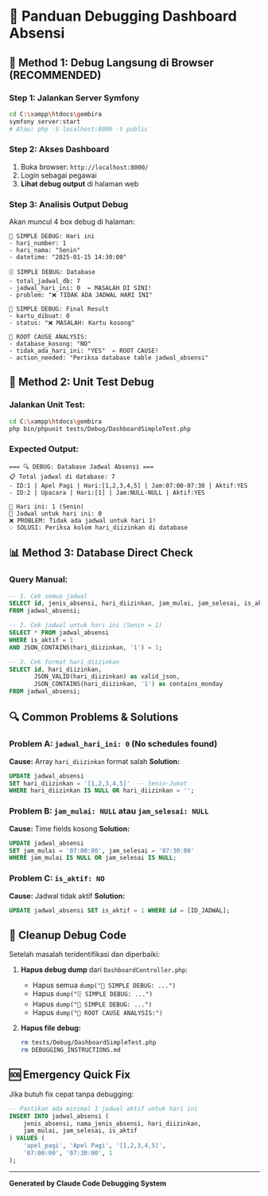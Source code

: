 # 🔧 Panduan Debugging Dashboard Absensi

## 🚀 Method 1: Debug Langsung di Browser (RECOMMENDED)

### Step 1: Jalankan Server Symfony
```bash
cd C:\xampp\htdocs\gembira
symfony server:start
# Atau: php -S localhost:8000 -t public
```

### Step 2: Akses Dashboard
1. Buka browser: `http://localhost:8000/`
2. Login sebagai pegawai
3. **Lihat debug output** di halaman web

### Step 3: Analisis Output Debug
Akan muncul 4 box debug di halaman:

```
📅 SIMPLE DEBUG: Hari ini
- hari_number: 1
- hari_nama: "Senin"
- datetime: "2025-01-15 14:30:00"

🗄️ SIMPLE DEBUG: Database
- total_jadwal_db: 7
- jadwal_hari_ini: 0  ← MASALAH DI SINI!
- problem: "❌ TIDAK ADA JADWAL HARI INI"

🎯 SIMPLE DEBUG: Final Result
- kartu_dibuat: 0
- status: "❌ MASALAH: Kartu kosong"

🚨 ROOT CAUSE ANALYSIS:
- database_kosong: "NO"
- tidak_ada_hari_ini: "YES"  ← ROOT CAUSE!
- action_needed: "Periksa database table jadwal_absensi"
```

## 🧪 Method 2: Unit Test Debug

### Jalankan Unit Test:
```bash
cd C:\xampp\htdocs\gembira
php bin/phpunit tests/Debug/DashboardSimpleTest.php
```

### Expected Output:
```
=== 🔍 DEBUG: Database Jadwal Absensi ===
📋 Total jadwal di database: 7
- ID:1 | Apel Pagi | Hari:[1,2,3,4,5] | Jam:07:00-07:30 | Aktif:YES
- ID:2 | Upacara | Hari:[1] | Jam:NULL-NULL | Aktif:YES

📅 Hari ini: 1 (Senin)
🎯 Jadwal untuk hari ini: 0
❌ PROBLEM: Tidak ada jadwal untuk hari 1!
💡 SOLUSI: Periksa kolom hari_diizinkan di database
```

## 📊 Method 3: Database Direct Check

### Query Manual:
```sql
-- 1. Cek semua jadwal
SELECT id, jenis_absensi, hari_diizinkan, jam_mulai, jam_selesai, is_aktif 
FROM jadwal_absensi;

-- 2. Cek jadwal untuk hari ini (Senin = 1)
SELECT * FROM jadwal_absensi 
WHERE is_aktif = 1 
AND JSON_CONTAINS(hari_diizinkan, '1') = 1;

-- 3. Cek format hari_diizinkan
SELECT id, hari_diizinkan, 
       JSON_VALID(hari_diizinkan) as valid_json,
       JSON_CONTAINS(hari_diizinkan, '1') as contains_monday
FROM jadwal_absensi;
```

## 🔍 Common Problems & Solutions

### Problem A: `jadwal_hari_ini: 0` (No schedules found)
**Cause:** Array `hari_diizinkan` format salah
**Solution:** 
```sql
UPDATE jadwal_absensi 
SET hari_diizinkan = '[1,2,3,4,5]'  -- Senin-Jumat
WHERE hari_diizinkan IS NULL OR hari_diizinkan = '';
```

### Problem B: `jam_mulai: NULL` atau `jam_selesai: NULL`
**Cause:** Time fields kosong
**Solution:**
```sql
UPDATE jadwal_absensi 
SET jam_mulai = '07:00:00', jam_selesai = '07:30:00'
WHERE jam_mulai IS NULL OR jam_selesai IS NULL;
```

### Problem C: `is_aktif: NO`
**Cause:** Jadwal tidak aktif
**Solution:**
```sql
UPDATE jadwal_absensi SET is_aktif = 1 WHERE id = [ID_JADWAL];
```

## 🧹 Cleanup Debug Code

Setelah masalah teridentifikasi dan diperbaiki:

1. **Hapus debug dump** dari `DashboardController.php`:
   - Hapus semua `dump("🚀 SIMPLE DEBUG: ...")` 
   - Hapus `dump("🗄️ SIMPLE DEBUG: ...")`
   - Hapus `dump("🎯 SIMPLE DEBUG: ...")`
   - Hapus `dump("🚨 ROOT CAUSE ANALYSIS:")`

2. **Hapus file debug:**
   ```bash
   rm tests/Debug/DashboardSimpleTest.php
   rm DEBUGGING_INSTRUCTIONS.md
   ```

## 🆘 Emergency Quick Fix

Jika butuh fix cepat tanpa debugging:

```sql
-- Pastikan ada minimal 1 jadwal aktif untuk hari ini
INSERT INTO jadwal_absensi (
    jenis_absensi, nama_jenis_absensi, hari_diizinkan, 
    jam_mulai, jam_selesai, is_aktif
) VALUES (
    'apel_pagi', 'Apel Pagi', '[1,2,3,4,5]',
    '07:00:00', '07:30:00', 1
);
```

---
**Generated by Claude Code Debugging System**